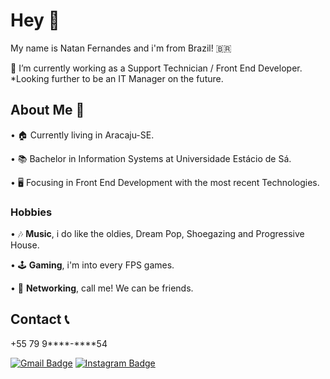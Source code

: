 # Hey 🤙 

My name is Natan Fernandes and i'm from Brazil! 🇧🇷 

🔭 I’m currently working as a Support Technician / Front End Developer.
   *Looking further to be an IT Manager on the future.


## About Me 👦

• 🏠 Currently living in Aracaju-SE.

• 📚 Bachelor in Information Systems at Universidade Estácio de Sá.

• 🖥 Focusing in Front End Development with the most recent Technologies.

### Hobbies

• 🎶 **Music**, i do like the oldies, Dream Pop, Shoegazing and Progressive House.

• 🕹 **Gaming**, i'm into every FPS games.

• 🚀 **Networking**, call me! We can be friends.

## Contact 📞

+55 79 9****-****54

[![Gmail Badge](https://img.shields.io/badge/-natanmfernandes@gmail.com-6633cc?style=flat-square&logo=Gmail&logoColor=white&link=mailto:natanmfernandes@gmail.com)](mailto:natanmfernandes@gmail.com)
[![Instagram Badge](https://img.shields.io/badge/-Instagram-violet?style=flat-square&logo=Instagram&logoColor=white&link=https://www.instagram.com/natanmfernandes/)](https://www.instagram.com/natanmfernandes/)

